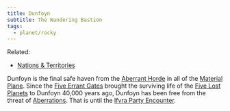 ```yaml
---
title: Dunfoyn
subtitle: The Wandering Bastion
tags:
  - planet/rocky
---
```


Related:

- [Nations & Territories](../../state/index.md)

Dunfoyn is the final safe haven from the [Aberrant Horde](../../../creature/species/aberration/index.md) in all of the [Material Plane](../../plane/prime/material.md). Since the [Five Errant Gates](../../../item/magic/5-errant-gates.md) brought the surviving life of the [Five Lost Planets](../5-lost-planets.md) to Dunfoyn 40,000 years ago, Dunfoyn has been free from the threat of [Aberrations](../../../creature/species/aberration/index.md). That is until the [Ifvra Party Encounter](../../../event/history/last-stand/ifvra-party-encounter.md).
